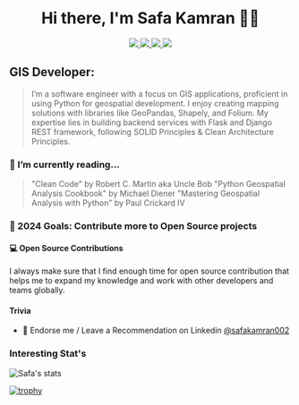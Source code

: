 <h1 align="center">Hi there, I'm Safa Kamran 👋😲</h1>
<p align="center"> 
 <a href="https://twitter.com/safakamran15" alt="twitter">
   <img src="https://img.shields.io/badge/-@safakamran15-%231DA1F2?style=flat-square&logo=twitter&logoColor=ffffff" />
 </a>
 <a href="https://github.com/safakamran002" alt="mukesh's github">
   <img src="https://img.shields.io/badge/-@safakamran002-%23181717?style=flat-square&logo=github" />
 </a>
 <a href="https://www.linkedin.com/in/safakamran002" alt="mukesh's linkedin">
   <img src="https://img.shields.io/badge/-safakamran-blue?style=flat-square&logo=Linkedin&logoColor=white&link=https://www.linkedin.com/in/safakamran002" />
 </a>
 <a>
   <img src="https://komarev.com/ghpvc/?username=bilalmehrban&color=ff69b4&style=flat-square" />
 </a>
</p>

## GIS Developer:

>I’m a software engineer with a focus on GIS applications, proficient in using Python for geospatial development. I enjoy creating mapping solutions with libraries like GeoPandas, Shapely, and Folium. My expertise lies in building backend services with Flask and Django REST framework, following SOLID Principles & Clean Architecture Principles.

### 📘 I’m currently reading...

>"Clean Code" by Robert C. Martin aka Uncle Bob
>"Python Geospatial Analysis Cookbook" by Michael Diener
>"Mastering Geospatial Analysis with Python" by Paul Crickard IV

### 🥅 2024 Goals: Contribute more to Open Source projects

#### 💻 Open Source Contributions

I always make sure that I find enough time for open source contribution that helps me to expand my knowledge and work with other developers and teams globally.

#### Trivia
- 🦸 Endorse me / Leave a Recommendation on Linkedin [@safakamran002](https://www.linkedin.com/in/safakamran002/)

### Interesting Stat's
![Safa's stats](https://github-readme-stats.vercel.app/api?username=safakamran002&show_icons=true&count_private=true)

[![trophy](https://github-profile-trophy.vercel.app/?username=safakamran002&theme=onedark)](https://github.com/safakamran002)
